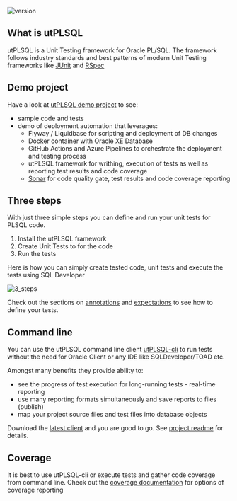 ![version](https://img.shields.io/badge/version-v3.1.13.4069-blue.svg)

## What is utPLSQL

utPLSQL is a Unit Testing framework for Oracle PL/SQL.
The framework follows industry standards and best patterns of modern Unit Testing frameworks like [JUnit](http://junit.org/junit4/) and [RSpec](http://rspec.info/)
 
## Demo project

Have a look at [utPLSQL demo project](https://github.com/utPLSQL/utPLSQL-demo-project/) to see:

- sample code and tests
- demo of deployment automation that leverages:
  - Flyway / Liquidbase for scripting and deployment of DB changes 
  - Docker container with Oracle XE Database
  - GitHub Actions and Azure Pipelines to orchestrate the deployment and testing process
  - utPLSQL framework for writhing, execution of tests as well as reporting test results and code coverage
  - [Sonar]((https://sonarcloud.io/project/overview?id=utPLSQL:utPLSQL-demo-project).) for code quality gate, test results and code coverage reporting  

## Three steps

With just three simple steps you can define and run your unit tests for PLSQL code.
 
1. Install the utPLSQL framework 
2. Create Unit Tests to for the code
3. Run the tests

Here is how you can simply create tested code, unit tests and execute the tests using SQL Developer

![3_steps](images/3_steps_to_run_utPLSQL.gif)

Check out the sections on [annotations](userguide/annotations.md) and [expectations](userguide/expectations.md) to see how to define your tests.  


## Command line

You can use the utPLSQL command line client [utPLSQL-cli](https://github.com/utPLSQL/utPLSQL-cli) to run tests without the need for Oracle Client or any IDE like SQLDeveloper/TOAD etc.

Amongst many benefits they provide ability to:

* see the progress of test execution for long-running tests - real-time reporting
* use many reporting formats simultaneously and save reports to files (publish)
* map your project source files and test files into database objects 

Download the [latest client](https://github.com/utPLSQL/utPLSQL-cli/releases/latest) and you are good to go.
See [project readme](https://github.com/utPLSQL/utPLSQL-cli/blob/develop/README.md) for details.  

## Coverage

It is best to use utPLSQL-cli or execute tests and gather code coverage from command line.
Check out the [coverage documentation](userguide/coverage.md) for options of coverage reporting



    



